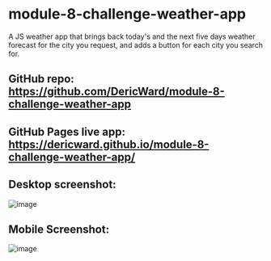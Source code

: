 # module-8-challenge-weather-app
A JS weather app that brings back today's and the next five days weather forecast for the city you request, and adds a button for each city you search for.

## GitHub repo: https://github.com/DericWard/module-8-challenge-weather-app

## GitHub Pages live app: https://dericward.github.io/module-8-challenge-weather-app/

## Desktop screenshot:
![image](https://user-images.githubusercontent.com/50495939/217392463-64704384-b014-4dbc-a6a3-0ed3715598a7.png)
## Mobile Screenshot:
![image](https://user-images.githubusercontent.com/50495939/217392540-593199b8-c7e0-458c-9ecd-ad54f2087ec2.png)



